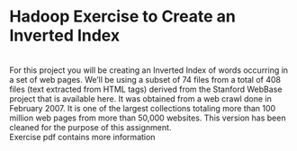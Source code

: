 <h1>Hadoop Exercise to Create an Inverted Index</h1>
<br>For this project you will be creating an Inverted Index of words occurring in a set of web pages. We’ll be using a subset of 74 files from a total of 408 files (text extracted from HTML tags) derived from the Stanford WebBase project that is available here. It was obtained from a web crawl done in February 2007. It is one of the largest collections totaling more than 100 million web pages from more than 50,000 websites. This version has been cleaned for the purpose of this assignment.
<br> Exercise pdf contains more information

